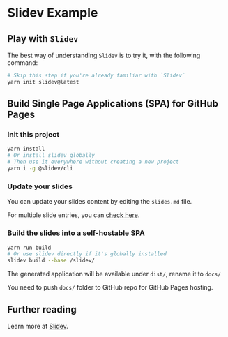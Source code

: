 # Slidev Example

## Play with `Slidev`

The best way of understanding `Slidev` is to try it, with the following command:

```bash
# Skip this step if you're already familiar with `Slidev`
yarn init slidev@latest
```

## Build Single Page Applications (SPA) for GitHub Pages

### Init this project

```bash
yarn install
# Or install slidev globally
# Then use it everywhere without creating a new project
yarn i -g @slidev/cli
```

### Update your slides

You can update your slides content by editing the `slides.md` file.

For multiple slide entries, you can [check here](./pages/multiple-entries.md).

### Build the slides into a self-hostable SPA

```bash
yarn run build
# Or use slidev directly if it's globally installed
slidev build --base /slidev/
```

The generated application will be available under `dist/`, rename it to `docs/`

You need to push `docs/` folder to GitHub repo for GitHub Pages hosting.

## Further reading

Learn more at [Slidev](https://sli.dev).
